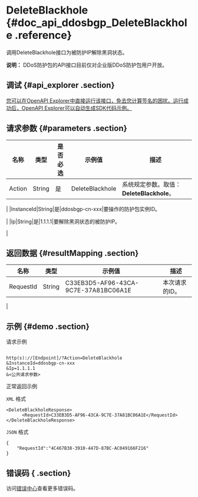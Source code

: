 # DeleteBlackhole {#doc_api_ddosbgp_DeleteBlackhole .reference}

调用DeleteBlackhole接口为被防护IP解除黑洞状态。

**说明：** DDoS防护包的API接口目前仅对企业版DDoS防护包用户开放。

## 调试 {#api_explorer .section}

[您可以在OpenAPI Explorer中直接运行该接口，免去您计算签名的困扰。运行成功后，OpenAPI Explorer可以自动生成SDK代码示例。](https://api.aliyun.com/#product=ddosbgp&api=DeleteBlackhole&type=RPC&version=2018-07-20)

## 请求参数 {#parameters .section}

|名称|类型|是否必选|示例值|描述|
|--|--|----|---|--|
|Action|String|是|DeleteBlackhole|系统规定参数。取值：**DeleteBlackhole**。

 |
|InstanceId|String|是|ddosbgp-cn-xxx|要操作的防护包实例ID。

 |
|Ip|String|是|1.1.1.1|要解除黑洞状态的被防护IP。

 |

## 返回数据 {#resultMapping .section}

|名称|类型|示例值|描述|
|--|--|---|--|
|RequestId|String|C33EB3D5-AF96-43CA-9C7E-37A81BC06A1E|本次请求的ID。

 |

## 示例 {#demo .section}

请求示例

``` {#request_demo}

http(s)://[Endpoint]/?Action=DeleteBlackhole
&InstanceId=ddosbgp-cn-xxx
&Ip=1.1.1.1
&<公共请求参数>

```

正常返回示例

`XML` 格式

``` {#xml_return_success_demo}
<DeleteBlackholeResponse>
      <RequestId>C33EB3D5-AF96-43CA-9C7E-37A81BC06A1E</RequestId>
</DeleteBlackholeResponse>
```

`JSON` 格式

``` {#json_return_success_demo}
{
	"RequestId":"4C467B38-3910-447D-87BC-AC049166F216"
}
```

## 错误码 { .section}

访问[错误中心](https://error-center.aliyun.com/status/product/ddosbgp)查看更多错误码。

